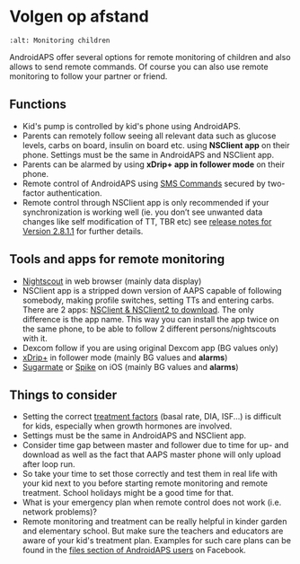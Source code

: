 # Volgen op afstand

```{image} ../images/KidsMonitoring.png
:alt: Monitoring children
```

AndroidAPS offer several options for remote monitoring of children and also allows to send remote commands. Of course you can also use remote monitoring to follow your partner or friend.

## Functions

- Kid's pump is controlled by kid's phone using AndroidAPS.
- Parents can remotely follow seeing all relevant data such as glucose levels, carbs on board, insulin on board etc. using **NSClient app** on their phone. Settings must be the same in AndroidAPS and NSClient app.
- Parents can be alarmed by using **xDrip+ app in follower mode** on their phone.
- Remote control of AndroidAPS using [SMS Commands](../Children/SMS-Commands.md) secured by two-factor authentication.
- Remote control through NSClient app is only recommended if your synchronization is working well (ie. you don’t see unwanted data changes like self modification of TT, TBR etc) see [release notes for Version 2.8.1.1](../Installing-AndroidAPS/Releasenotes.md#important-hints-2-8-1-1) for further details.

## Tools and apps for remote monitoring

- [Nightscout](https://nightscout.github.io/) in web browser (mainly data display)
- NSClient app is a stripped down version of AAPS capable of following somebody, making profile switches, setting TTs and entering carbs. There are 2 apps:  [NSClient & NSClient2 to download](https://github.com/nightscout/AndroidAPS/releases/). The only difference is the app name. This way you can install the app twice on the same phone, to be able to follow 2 different persons/nightscouts with it.
- Dexcom follow if you are using original Dexcom app (BG values only)
- [xDrip+](../Configuration/xdrip.md) in follower mode (mainly BG values and **alarms**)
- [Sugarmate](https://sugarmate.io/) or [Spike](https://spike-app.com/) on iOS (mainly BG values and **alarms**)

## Things to consider

- Setting the correct [treatment factors](../Getting-Started/FAQ.md#how-to-begin) (basal rate, DIA, ISF...) is difficult for kids, especially when growth hormones are involved.
- Settings must be the same in AndroidAPS and NSClient app.
- Consider time gap between master and follower due to time for up- and download as well as the fact that AAPS master phone will only upload after loop run.
- So take your time to set those correctly and test them in real life with your kid next to you before starting remote monitoring and remote treatment. School holidays might be a good time for that.
- What is your emergency plan when remote control does not work (i.e. network problems)?
- Remote monitoring and treatment can be really helpful in kinder garden and elementary school. But make sure the teachers and educators are aware of your kid's treatment plan. Examples for such care plans can be found in the [files section of AndroidAPS users](https://www.facebook.com/groups/AndroidAPSUsers/files/) on Facebook.
